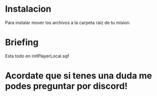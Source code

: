 # Instalacion
Para instalar mover los archivos a la carpeta raiz de tu mision.

# Briefing
Esta todo en initPlayerLocal.sqf

# Acordate que si tenes una duda me podes preguntar por discord!